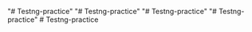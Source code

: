 "# Testng-practice" 
"# Testng-practice" 
"# Testng-practice" 
"# Testng-practice" 
#   T e s t n g - p r a c t i c e  
 